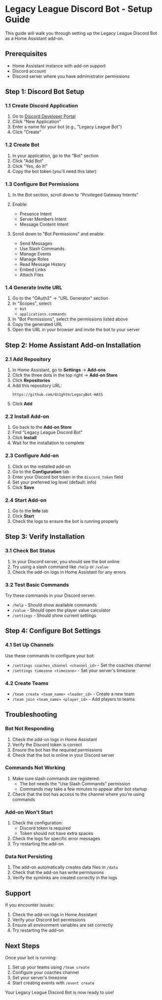 # Legacy League Discord Bot - Setup Guide

This guide will walk you through setting up the Legacy League Discord Bot as a Home Assistant add-on.

## Prerequisites

- Home Assistant instance with add-on support
- Discord account
- Discord server where you have administrator permissions

## Step 1: Discord Bot Setup

### 1.1 Create Discord Application

1. Go to [Discord Developer Portal](https://discord.com/developers/applications)
2. Click "New Application"
3. Enter a name for your bot (e.g., "Legacy League Bot")
4. Click "Create"

### 1.2 Create Bot

1. In your application, go to the "Bot" section
2. Click "Add Bot"
3. Click "Yes, do it!"
4. Copy the bot token (you'll need this later)

### 1.3 Configure Bot Permissions

1. In the Bot section, scroll down to "Privileged Gateway Intents"
2. Enable:
   - Presence Intent
   - Server Members Intent
   - Message Content Intent

3. Scroll down to "Bot Permissions" and enable:
   - Send Messages
   - Use Slash Commands
   - Manage Events
   - Manage Roles
   - Read Message History
   - Embed Links
   - Attach Files

### 1.4 Generate Invite URL

1. Go to the "OAuth2" → "URL Generator" section
2. In "Scopes", select:
   - `bot`
   - `applications.commands`
3. In "Bot Permissions", select the permissions listed above
4. Copy the generated URL
5. Open the URL in your browser and invite the bot to your server

## Step 2: Home Assistant Add-on Installation

### 2.1 Add Repository

1. In Home Assistant, go to **Settings** → **Add-ons**
2. Click the three dots in the top right → **Add-on Store**
3. Click **Repositories**
4. Add this repository URL:
   ```
   https://github.com/dn1ghtm/LegacyBot-HASS
   ```
5. Click **Add**

### 2.2 Install Add-on

1. Go back to the **Add-on Store**
2. Find "Legacy League Discord Bot"
3. Click **Install**
4. Wait for the installation to complete

### 2.3 Configure Add-on

1. Click on the installed add-on
2. Go to the **Configuration** tab
3. Enter your Discord bot token in the `discord_token` field
4. Set your preferred log level (default: info)
5. Click **Save**

### 2.4 Start Add-on

1. Go to the **Info** tab
2. Click **Start**
3. Check the logs to ensure the bot is running properly

## Step 3: Verify Installation

### 3.1 Check Bot Status

1. In your Discord server, you should see the bot online
2. Try using a slash command like `/help` or `/value`
3. Check the add-on logs in Home Assistant for any errors

### 3.2 Test Basic Commands

Try these commands in your Discord server:
- `/help` - Should show available commands
- `/value` - Should open the player value calculator
- `/settings` - Should show current settings

## Step 4: Configure Bot Settings

### 4.1 Set Up Channels

Use these commands to configure your bot:

- `/settings coaches_channel <channel_id>` - Set the coaches channel
- `/settings timezone <timezone>` - Set your server's timezone

### 4.2 Create Teams

- `/team create <team_name> <leader_id>` - Create a new team
- `/team join <team_name> <player_id>` - Add players to teams

## Troubleshooting

### Bot Not Responding

1. Check the add-on logs in Home Assistant
2. Verify the Discord token is correct
3. Ensure the bot has the required permissions
4. Check that the bot is online in your Discord server

### Commands Not Working

1. Make sure slash commands are registered:
   - The bot needs the "Use Slash Commands" permission
   - Commands may take a few minutes to appear after bot startup
2. Check that the bot has access to the channel where you're using commands

### Add-on Won't Start

1. Check the configuration:
   - Discord token is required
   - Token should not have extra spaces
2. Check the logs for specific error messages
3. Try restarting the add-on

### Data Not Persisting

1. The add-on automatically creates data files in `/data`
2. Check that the add-on has write permissions
3. Verify the symlinks are created correctly in the logs

## Support

If you encounter issues:

1. Check the add-on logs in Home Assistant
2. Verify your Discord bot permissions
3. Ensure all environment variables are set correctly
4. Try restarting the add-on

## Next Steps

Once your bot is running:

1. Set up your teams using `/team create`
2. Configure your coaches channel
3. Set your server's timezone
4. Start creating events with `/event create`

Your Legacy League Discord Bot is now ready to use! 
